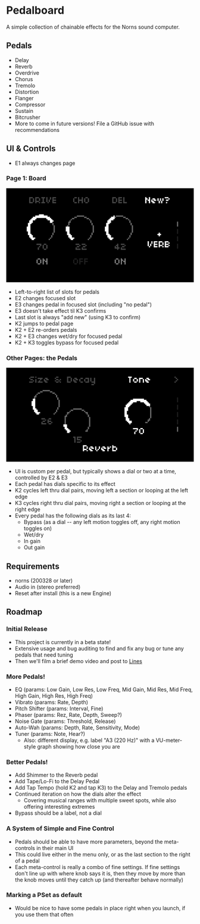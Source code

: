 # Pedalboard
A simple collection of chainable effects for the Norns sound computer.

## Pedals
* Delay
* Reverb
* Overdrive
* Chorus
* Tremolo
* Distortion
* Flanger
* Compressor
* Sustain
* Bitcrusher
* More to come in future versions! File a GitHub issue with recommendations

## UI & Controls
* E1 always changes page

### Page 1: Board
![board](screenshots/board.png)
* Left-to-right list of slots for pedals
* E2 changes focused slot
* E3 changes pedal in focused slot (including "no pedal")
* E3 doesn't take effect til K3 confirms
* Last slot is always "add new" (using K3 to confirm)
* K2 jumps to pedal page
* K2 + E2 re-orders pedals
* K2 + E3 changes wet/dry for focused pedal
* K2 + K3 toggles bypass for focused pedal

### Other Pages: the Pedals
![board](screenshots/pedal.png)
* UI is custom per pedal, but typically shows a dial or two at a time, controlled by E2 & E3
* Each pedal has dials specific to its effect
* K2 cycles left thru dial pairs, moving left a section or looping at the left edge
* K3 cycles right thru dial pairs, moving right a section or looping at the right edge
* Every pedal has the following dials as its last 4:
  * Bypass (as a dial -- any left motion toggles off, any right motion toggles on)
  * Wet/dry
  * In gain
  * Out gain

## Requirements
* norns (200328 or later)
* Audio in (stereo preferred)
* Reset after install (this is a new Engine)

## Roadmap
### Initial Release
* This project is currently in a beta state!
* Extensive usage and bug auditing to find and fix any bug or tune any pedals that need tuning
* Then we'll film a brief demo video and post to [Lines](https://llllllll.co/)

### More Pedals!
* EQ (params: Low Gain, Low Res, Low Freq, Mid Gain, Mid Res, Mid Freq, High Gain, High Res, High Freq)
* Vibrato (params: Rate, Depth)
* Pitch Shifter (params: Interval, Fine)
* Phaser (params: Rez, Rate, Depth, Sweep?)
* Noise Gate (params: Threshold, Release)
* Auto-Wah (params: Depth, Rate, Sensitivity, Mode)
* Tuner (params: Note, Hear?)
  * Also: different display, e.g. label "A3 (220 Hz)" with a VU-meter-style graph showing how close you are

### Better Pedals!
* Add Shimmer to the Reverb pedal
* Add Tape/Lo-Fi to the Delay Pedal
* Add Tap Tempo (hold K2 and tap K3) to the Delay and Tremolo pedals
* Continued iteration on how the dials alter the effect
  * Covering musical ranges with multiple sweet spots, while also offering interesting extremes
* Bypass should be a label, not a dial

### A System of Simple and Fine Control
* Pedals should be able to have more parameters, beyond the meta-controls in their main UI
* This could live either in the menu only, or as the last section to the right of a pedal
* Each meta-control is really a combo of fine settings. If fine settings don't line up with where knob says it is, then they move by more than the knob moves until they catch up (and thereafter behave normally)

### Marking a PSet as default
* Would be nice to have some pedals in place right when you launch, if you use them that often
